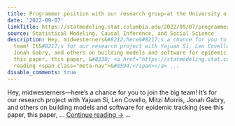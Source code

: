 ```yaml
---
title: Programmer position with our research group—at the University of Michigan!
date: '2022-09-07'
linkTitle: https://statmodeling.stat.columbia.edu/2022/09/07/programmer-position-with-our-research-group-at-the-university-of-michigan/
source: Statistical Modeling, Causal Inference, and Social Science
description: Hey, midwesterners&#8212;here&#8217;s a chance for you to join the big
  team! It&#8217;s for our research project with Yajuan Si, Len Covello, Mitzi Morris,
  Jonah Gabry, and others on building models and software for epidemic tracking (see
  this paper, this paper, &#8230; <a href="https://statmodeling.stat.columbia.edu/2022/09/07/programmer-position-with-our-research-group-at-the-university-of-michigan/">Continue
  reading <span class="meta-nav">&#8594;</span></a> ...
disable_comments: true
---
```

Hey, midwesterners&#8212;here&#8217;s a chance for you to join the big team! It&#8217;s for our research project with Yajuan Si, Len Covello, Mitzi Morris, Jonah Gabry, and others on building models and software for epidemic tracking (see this paper, this paper, &#8230; <a href="https://statmodeling.stat.columbia.edu/2022/09/07/programmer-position-with-our-research-group-at-the-university-of-michigan/">Continue reading <span class="meta-nav">&#8594;</span></a> ...
